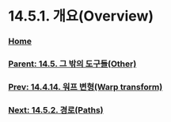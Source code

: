 # 14.5.1. 개요(Overview)

### [Home](./00-home.md)
### [Parent: 14.5. 그 밖의 도구들(Other)](./14-05-00-other.md)
### [Prev: 14.4.14. 워프 변형(Warp transform)](./14-04-14-00-warp-transform.md)
### [Next: 14.5.2. 경로(Paths)](./14-05-02-paths.md)
